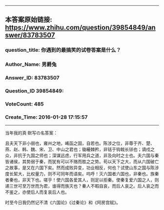 ----------------------------------------
## 本答案原始链接: https://www.zhihu.com/question/39854849/answer/83783507
### question_title: 你遇到的最搞笑的试卷答案是什么？
### Author_Name: 男爵兔
### Answer_ID: 83783507
### Question_ID 39854849: 
### VoteCount: 485
### Create_Time: 2016-01-28 17:15:57
----------------------------------------
当年我的真·默写の名答案：  

>
且夫天下非小弱也，雍州之地，崤函之固，自若也。陈涉之位，非尊于齐、楚、燕、赵、韩、魏、宋、卫、中山之君也；锄耰棘矜，非铦于钩戟长铩也；谪戍之众，非抗于九国之师也；深谋远虑，行军用兵之道，非及向时之士也。夫六国与秦皆诸侯，其势弱于秦，而犹有可以不赂而胜之之势。苟以天下之大，而从六国破亡之故事，是又在六国下矣。然而成败异变，功业相反，何也？试使山东之国与陈涉度长絜大，比权量力，则不可同年而语矣。呜呼！灭六国者六国也，非秦也。族秦者秦也，非天下也。嗟乎！使六国各爱其人，则足以拒秦。使秦复爱六国之人，则递三世可至万世而为君，谁得而族灭也？秦人不暇自哀，而后人哀之。后人哀之而不鉴之，亦使后人而复哀后人也。

时至今日我仍然记不清《六国论》《过秦论》和《阿房宫赋》。

